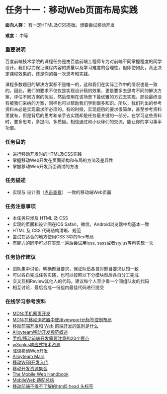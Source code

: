 # 任务十一：移动Web页面布局实践

**面向人群：**
有一定HTML及CSS基础，想要尝试移动开发

**难度：**
中等

### 重要说明

百度前端技术学院的课程任务是由百度前端工程师专为对前端不同掌握程度的同学设计。我们尽力保证课程内容的质量以及学习难度的合理性，但即使如此，真正决定课程效果的，还是你的每一次思考和实践。

课程多数题目的解决方案都不是唯一的，这和我们在实际工作中的情况也是一致的。因此，我们的要求不仅仅是实现设计稿的效果，更是要多去思考不同的解决方案，评估不同方案的优劣，然后使用在该场景下最优雅的方式去实现。那些最终没有被我们采纳的方案，同样也可以帮助我们学到很多知识。所以，我们列出的参考资料未必是实现需求所必须的。有的时候，实现题目的要求很简单，甚至参考资料里就有，但是背后的思考和亲手去实践却是任务最关键的一部分。在学习这些资料时，要多思考，多提问，多质疑。相信通过和小伙伴们的交流，能让你的学习事半功倍。

### 任务目的

- 进行移动开发时的HTML及CSS实践
- 掌握移动Web开发在页面架构和布局的方法及差异性
- 掌握移动Web开发页面调试的方法

### 任务描述

- 实现与 设计图（[点击查看](task_1_11-sample.jpg)） 一致的移动端Web页面

### 任务注意事项

- 本任务只涉及 HTML 及 CSS
- 实现的页面和设计图在iOS Safari，微信，Android浏览器中均基本一致
- HTML 及 CSS 代码结构清晰、规范
- 尝试在适合的地方使用CSS 3中的flex布局
- 有能力的同学可以在实现一遍后尝试用less, sass或者stylus等再实现一次

### 任务协作建议

- 团队集中讨论，明确题目要求，保证队伍各自对题目要求认知一致
- 可以各自完成任务实践，也可以按照以下分模块然后各自分工完成
- 交叉互相Review其他人的代码，建议每个人至少看一个同组队友的代码
- 相互讨论，最后合成一份组内最佳代码进行提交

### 在线学习参考资料

- [MDN:手机网页开发](https://developer.mozilla.org/zh-CN/docs/Web/Guide/Mobile)
- [MDN:在移动浏览器中使用viewport元标签控制布局](https://developer.mozilla.org/zh-CN/docs/Mobile/Viewport_meta_tag)
- [移动前端开发和 Web 前端开发的区别是什么](https://www.zhihu.com/question/20269059)
- [Alloyteam移动开发规范概述](http://alloyteam.github.io/Spirit/modules/Standard/)
- [手机/移动前端开发需要注意的20个要点](http://sentsin.com/web/54.html)
- [w3cplus响应式技术资源](http://www.w3cplus.com/responsive)
- [浅谈移动Web开发](http://www.infoq.com/cn/articles/development-of-the-mobile-web-deep-concept)
- [Alloyteam Mars](https://github.com/AlloyTeam/Mars)
- [移动WEB开发入门](http://junmer.github.io/mobile-dev-get-started/)
- [移动开发资源集合](https://github.com/jtyjty99999/mobileTech)
- [The Mobile Web Handbook](http://quirksmode.org/mobilewebhandbook/)
- [MobileWeb 适配总结](http://www.w3ctech.com/topic/979)
- [移动前端不得不了解的html5 head 头标签](http://www.css88.com/archives/5480)
